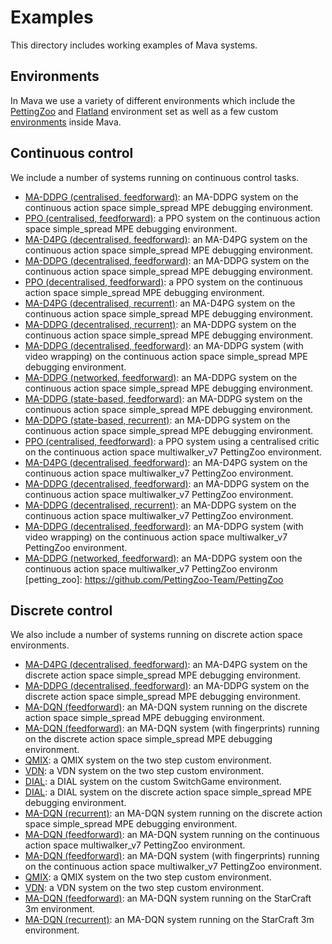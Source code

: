 # Examples
This directory includes working examples of Mava systems.

## Environments

In Mava we use a variety of different environments which include the
[PettingZoo][pettingzoo] and [Flatland][flatland] environment set as well as a few custom [environments][debug] inside Mava.

## Continuous control
We include a number of systems running on continuous control tasks.

-   [MA-DDPG (centralised, feedforward)](debugging_envs/run_centralised_feedforward_maddpg.py):
    an MA-DDPG system on the continuous action space simple_spread MPE debugging environment.
-   [PPO (centralised, feedforward)](debugging_envs/run_centralised_feedforward_mappo.py):
    a PPO system on the continuous action space simple_spread MPE debugging environment.
-   [MA-D4PG (decentralised, feedforward)](debugging_envs/run_decentralised_feedforward_mad4pg.py):
    an MA-D4PG system on the continuous action space simple_spread MPE debugging environment.
-   [MA-DDPG (decentralised, feedforward)](debugging_envs/run_decentralised_feedforward_maddpg.py):
    an MA-DDPG system on the continuous action space simple_spread MPE debugging environment.
-   [PPO (decentralised, feedforward)](debugging_envs/run_decentralised_feedforward_mappo.py):
    a PPO system on the continuous action space simple_spread MPE debugging environment.
-   [MA-D4PG (decentralised, recurrent)](debugging_envs/run_decentralised_recurrent_mad4pg.py):
    an MA-D4PG system on the continuous action space simple_spread MPE debugging environment.
-   [MA-DDPG (decentralised, recurrent)](debugging_envs/run_decentralised_recurrent_maddpg.py):
    an MA-DDPG system on the continuous action space simple_spread MPE debugging environment.
-   [MA-DDPG (decentralised, feedforward)](debugging_envs/run_feedforward_maddpg_record_video.py):
    an MA-DDPG system (with video wrapping) on the continuous action space simple_spread MPE debugging environment.
-   [MA-DDPG (networked, feedforward)](debugging_envs/run_networked_feedforward_maddpg.py):
    an MA-DDPG system on the continuous action space simple_spread MPE debugging environment.
-   [MA-DDPG (state-based, feedforward)](debugging_envs/run_state_based_feedforward_maddpg.py):
    an MA-DDPG system on the continuous action space simple_spread MPE debugging environment.
-   [MA-DDPG (state-based, recurrent)](debugging_envs/run_state_based_recurrent_maddpg.py):
    an MA-DDPG system on the continuous action space simple_spread MPE debugging environment.
-   [PPO (centralised, feedforward)](petting_zoo/run_centralised_feedforward_mappo.py):
    a PPO system using a centralised critic on the continuous action space multiwalker_v7 PettingZoo environment.
-   [MA-D4PG (decentralised, feedforward)](petting_zoo/run_decentralised_feedforward_mad4pg.py):
    an MA-D4PG system on the continuous action space multiwalker_v7 PettingZoo environment.
-   [MA-DDPG (decentralised, feedforward)](petting_zoo/run_decentralised_feedforward_maddpg.py):
    an MA-DDPG system on the continuous action space multiwalker_v7 PettingZoo environment.
-   [MA-DDPG (decentralised, recurrent)](petting_zoo/run_decentralised_recurrent_maddpg.py):
    an MA-DDPG system on the continuous action space multiwalker_v7 PettingZoo environment.
-   [MA-DDPG (decentralised, feedforward)](petting_zoo/run_feedforward_maddpg_record_video.py):
    an MA-DDPG system (with video wrapping) on the continuous action space multiwalker_v7 PettingZoo environment.
-   [MA-DDPG (networked, feedforward)](petting_zoo/run_networked_feedforward_maddpg_sparse.py):
    an MA-DDPG system oon the continuous action space multiwalker_v7 PettingZoo environm
[petting_zoo]: https://github.com/PettingZoo-Team/PettingZoo

## Discrete control

We also include a number of systems running on discrete action space environments.
-   [MA-D4PG (decentralised, feedforward)](debugging_envs/run_decentralised_feedforward_discrete_mad4pg.py):
    an MA-D4PG system on the discrete action space simple_spread MPE debugging environment.
-   [MA-DDPG (decentralised, feedforward)](debugging_envs/run_decentralised_feedforward_discrete_maddpg.py):
    an MA-DDPG system on the discrete action space simple_spread MPE debugging environment.
-   [MA-DQN (feedforward)](debugging_envs/run_feedforward_madqn.py):
    an MA-DQN system running on the discrete action space simple_spread MPE debugging environment.
-   [MA-DQN (feedforward)](debugging_envs/run_feedforward_madqn.py):
    an MA-DQN system (with fingerprints) running on the discrete action space simple_spread MPE debugging environment.
-   [QMIX](debugging_envs/run_feedforward_qmix.py):
    a QMIX system on the two step custom environment.
-   [VDN](debugging_envs/run_feedforward_vdn.py):
    a VDN system on the two step custom environment.
-   [DIAL](debugging_envs/run_recurrent_dial.py):
    a DIAL system on the custom SwitchGame environment.
-   [DIAL](debugging_envs/run_recurrent_dial_spread.py):
    a DIAL system on the discrete action space simple_spread MPE debugging environment.
-   [MA-DQN (recurrent)](debugging_envs/run_recurrent_madqn.py):
    an MA-DQN system running on the discrete action space simple_spread MPE debugging environment.
-   [MA-DQN (feedforward)](petting_zoo/run_feedforward_madqn.py):
    an MA-DQN system running on the continuous action space multiwalker_v7 PettingZoo environment.
-   [MA-DQN (feedforward)](petting_zoo/run_feedforward_madqn.py):
    an MA-DQN system (with fingerprints) running on the continuous action space multiwalker_v7 PettingZoo environment.
-   [QMIX](petting_zoo/run_feedforward_qmix.py):
    a QMIX system on the two step custom environment.
-   [VDN](petting_zoo/run_feedforward_vdn.py):
    a VDN system on the two step custom environment.
-   [MA-DQN (feedforward)](smac/run_feedforward_madqn.py):
    an MA-DQN system running on the StarCraft 3m environment.
-   [MA-DQN (recurrent)](smac/run_recurrent_madqn.py):
    an MA-DQN system running on the StarCraft 3m environment.
    
[debug]: ../mava/utils/debugging
[pettingzoo]: https://github.com/PettingZoo-Team/PettingZoo
[flatland]: https://gitlab.aicrowd.com/flatland/flatland
